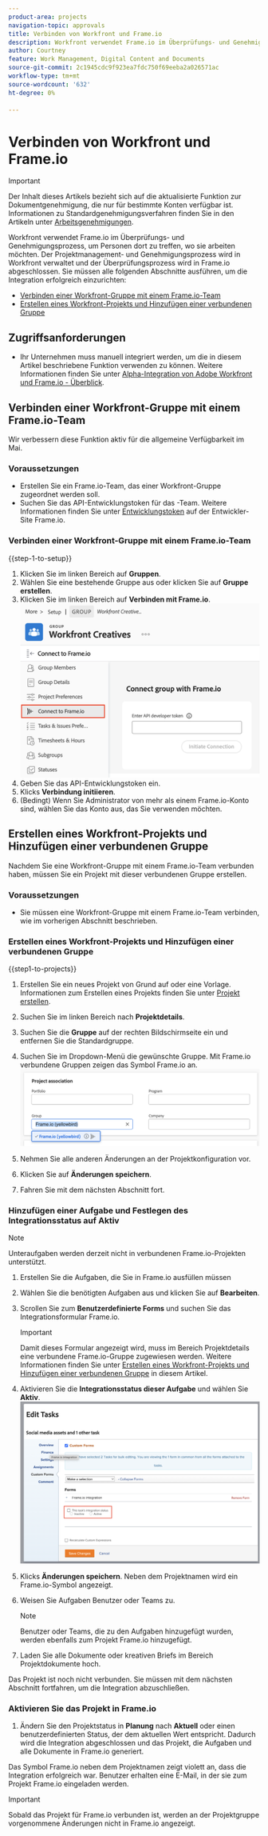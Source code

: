 ```yaml
---
product-area: projects
navigation-topic: approvals
title: Verbinden von Workfront und Frame.io
description: Workfront verwendet Frame.io im Überprüfungs- und Genehmigungsprozess, um Personen dort zu treffen, wo sie arbeiten möchten. Der Projektmanagement- und Genehmigungsprozess wird in Workfront verwaltet und der Überprüfungsprozess erfolgt in Frame.io.
author: Courtney
feature: Work Management, Digital Content and Documents
source-git-commit: 2c1945cdc9f923ea7fdc750f69eeba2a026571ac
workflow-type: tm+mt
source-wordcount: '632'
ht-degree: 0%

---
```



# Verbinden von Workfront und Frame.io

>[!IMPORTANT]
>
>Der Inhalt dieses Artikels bezieht sich auf die aktualisierte Funktion zur Dokumentgenehmigung, die nur für bestimmte Konten verfügbar ist. Informationen zu Standardgenehmigungsverfahren finden Sie in den Artikeln unter [Arbeitsgenehmigungen](/help/quicksilver/review-and-approve-work/manage-approvals/manage-approvals.md).

Workfront verwendet Frame.io im Überprüfungs- und Genehmigungsprozess, um Personen dort zu treffen, wo sie arbeiten möchten. Der Projektmanagement- und Genehmigungsprozess wird in Workfront verwaltet und der Überprüfungsprozess wird in Frame.io abgeschlossen. Sie müssen alle folgenden Abschnitte ausführen, um die Integration erfolgreich einzurichten:

* [Verbinden einer Workfront-Gruppe mit einem Frame.io-Team](#connect-a-workfront-group-to-a-frameio-team)
* [Erstellen eines Workfront-Projekts und Hinzufügen einer verbundenen Gruppe](#create-a-workfront-project-and-add-a-connected-group)



## Zugriffsanforderungen

* Ihr Unternehmen muss manuell integriert werden, um die in diesem Artikel beschriebene Funktion verwenden zu können. Weitere Informationen finden Sie unter [Alpha-Integration von Adobe Workfront und Frame.io - Überblick](/help/quicksilver/product-announcements/betas/frame-io-wf-integration-alpha/frame-io-wf-integration-alpha-overview.md).


## Verbinden einer Workfront-Gruppe mit einem Frame.io-Team

Wir verbessern diese Funktion aktiv für die allgemeine Verfügbarkeit im Mai.

### Voraussetzungen

* Erstellen Sie ein Frame.io-Team, das einer Workfront-Gruppe zugeordnet werden soll.
* Suchen Sie das API-Entwicklungstoken für das -Team. Weitere Informationen finden Sie unter [Entwicklungstoken](https://developer.frame.io/docs/getting-started/authentication#developer-tokens) auf der Entwickler-Site Frame.io.

### Verbinden einer Workfront-Gruppe mit einem Frame.io-Team

{{step-1-to-setup}}

1. Klicken Sie im linken Bereich auf **Gruppen**.
1. Wählen Sie eine bestehende Gruppe aus oder klicken Sie auf **Gruppe erstellen**.
1. Klicken Sie im linken Bereich auf **Verbinden mit Frame.io**.
   ![](assets/connect-frame-group.png)
1. Geben Sie das API-Entwicklungstoken ein.
1. Klicks **Verbindung initiieren**.
1. (Bedingt) Wenn Sie Administrator von mehr als einem Frame.io-Konto sind, wählen Sie das Konto aus, das Sie verwenden möchten.

## Erstellen eines Workfront-Projekts und Hinzufügen einer verbundenen Gruppe

Nachdem Sie eine Workfront-Gruppe mit einem Frame.io-Team verbunden haben, müssen Sie ein Projekt mit dieser verbundenen Gruppe erstellen.

### Voraussetzungen

* Sie müssen eine Workfront-Gruppe mit einem Frame.io-Team verbinden, wie im vorherigen Abschnitt beschrieben.

### Erstellen eines Workfront-Projekts und Hinzufügen einer verbundenen Gruppe

{{step1-to-projects}}

1. Erstellen Sie ein neues Projekt von Grund auf oder eine Vorlage. Informationen zum Erstellen eines Projekts finden Sie unter [Projekt erstellen](/help/quicksilver/manage-work/projects/create-projects/create-project.md).

1. Suchen Sie im linken Bereich nach **Projektdetails**.

1. Suchen Sie die **Gruppe** auf der rechten Bildschirmseite ein und entfernen Sie die Standardgruppe.

1. Suchen Sie im Dropdown-Menü die gewünschte Gruppe. Mit Frame.io verbundene Gruppen zeigen das Symbol Frame.io an.
   ![](assets/add-frame-group.png)

1. Nehmen Sie alle anderen Änderungen an der Projektkonfiguration vor.

1. Klicken Sie auf **Änderungen speichern**.

1. Fahren Sie mit dem nächsten Abschnitt fort.

### Hinzufügen einer Aufgabe und Festlegen des Integrationsstatus auf Aktiv

>[!NOTE]
>
>Unteraufgaben werden derzeit nicht in verbundenen Frame.io-Projekten unterstützt.


1. Erstellen Sie die Aufgaben, die Sie in Frame.io ausfüllen müssen

1. Wählen Sie die benötigten Aufgaben aus und klicken Sie auf **Bearbeiten**.

1. Scrollen Sie zum **Benutzerdefinierte Forms** und suchen Sie das Integrationsformular Frame.io.

   >[!IMPORTANT]
   >
   >Damit dieses Formular angezeigt wird, muss im Bereich Projektdetails eine verbundene Frame.io-Gruppe zugewiesen werden. Weitere Informationen finden Sie unter [Erstellen eines Workfront-Projekts und Hinzufügen einer verbundenen Gruppe](#create-a-workfront-project-and-add-a-connected-group) in diesem Artikel.


1. Aktivieren Sie die **Integrationsstatus dieser Aufgabe** und wählen Sie **Aktiv**.
   ![](assets/frame-custom-form.png)

1. Klicks **Änderungen speichern**. Neben dem Projektnamen wird ein Frame.io-Symbol angezeigt.

1. Weisen Sie Aufgaben Benutzer oder Teams zu.

   >[!NOTE]
   >
   >Benutzer oder Teams, die zu den Aufgaben hinzugefügt wurden, werden ebenfalls zum Projekt Frame.io hinzugefügt.

1. Laden Sie alle Dokumente oder kreativen Briefs im Bereich Projektdokumente hoch.

Das Projekt ist noch nicht verbunden. Sie müssen mit dem nächsten Abschnitt fortfahren, um die Integration abzuschließen.

### Aktivieren Sie das Projekt in Frame.io

1. Ändern Sie den Projektstatus in **Planung** nach **Aktuell** oder einen benutzerdefinierten Status, der dem aktuellen Wert entspricht. Dadurch wird die Integration abgeschlossen und das Projekt, die Aufgaben und alle Dokumente in Frame.io generiert.

Das Symbol Frame.io neben dem Projektnamen zeigt violett an, dass die Integration erfolgreich war. Benutzer erhalten eine E-Mail, in der sie zum Projekt Frame.io eingeladen werden.

>[!IMPORTANT]
>
>Sobald das Projekt für Frame.io verbunden ist, werden an der Projektgruppe vorgenommene Änderungen nicht in Frame.io angezeigt.


